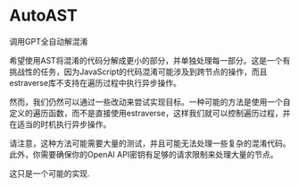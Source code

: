 # AutoAST
调用GPT全自动解混淆

希望使用AST将混淆的代码分解成更小的部分，并单独处理每一部分。这是一个有挑战性的任务，因为JavaScript的代码混淆可能涉及到跨节点的操作，而且estraverse库不支持在遍历过程中执行异步操作。

然而，我们仍然可以通过一些改动来尝试实现目标。一种可能的方法是使用一个自定义的遍历函数，而不是直接使用estraverse，这样我们就可以控制遍历过程，并在适当的时机执行异步操作。

请注意，这种方法可能需要大量的测试，并且可能无法处理一些复杂的混淆代码。此外，你需要确保你的OpenAI API密钥有足够的请求限制来处理大量的节点。

这只是一个可能的实现.
